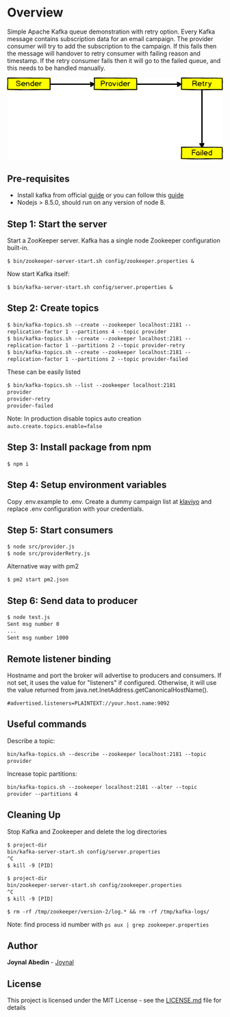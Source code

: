 # Overview

Simple Apache Kafka queue demonstration with retry option. Every Kafka message contains subscription data for an email campaign.
The provider consumer will try to add the subscription to the campaign. If this fails then the message will handover to retry
consumer with failing reason and timestamp. If the retry consumer fails then it will go to the failed queue,
and this needs to be handled manually.

![Alt text](images/architecture.png "Kafka demo architecture")

## Pre-requisites

* Install kafka from official [guide](https://kafka.apache.org/quickstart) or you can follow this [guide](./kafka-installation-guide.md)
* Nodejs > 8.5.0, should run on any version of node 8.

## Step 1: Start the server

Start a ZooKeeper server. Kafka has a single node Zookeeper configuration built-in.
```
$ bin/zookeeper-server-start.sh config/zookeeper.properties &
```
Now start Kafka itself:
```
$ bin/kafka-server-start.sh config/server.properties &
```

## Step 2: Create topics
```
$ bin/kafka-topics.sh --create --zookeeper localhost:2181 --replication-factor 1 --partitions 4 --topic provider
$ bin/kafka-topics.sh --create --zookeeper localhost:2181 --replication-factor 1 --partitions 2 --topic provider-retry
$ bin/kafka-topics.sh --create --zookeeper localhost:2181 --replication-factor 1 --partitions 2 --topic provider-failed
```
These can be easily listed
```
$ bin/kafka-topics.sh --list --zookeeper localhost:2181
provider
provider-retry
provider-failed
```
Note: In production disable topics auto creation `auto.create.topics.enable=false`

## Step 3: Install package from npm
```
$ npm i
```

## Step 4: Setup environment variables

Copy .env.example to .env. Create a dummy campaign list at [klaviyo](https://klaviyo.com) and replace .env configuration with your credentials.

## Step 5: Start consumers

```
$ node src/provider.js
$ node src/providerRetry.js
```

Alternative way with pm2

```
$ pm2 start pm2.json
```

## Step 6: Send data to producer

```
$ node test.js
Sent msg number 0
...
Sent msg number 1000
```

## Remote listener binding

Hostname and port the broker will advertise to producers and consumers. If not set,
it uses the value for "listeners" if configured.  Otherwise, it will use the value
returned from java.net.InetAddress.getCanonicalHostName().
```
#advertised.listeners=PLAINTEXT://your.host.name:9092
```

## Useful commands

Describe a topic:
```
bin/kafka-topics.sh --describe --zookeeper localhost:2181 --topic provider
```

Increase topic partitions:
```
bin/kafka-topics.sh --zookeeper localhost:2181 --alter --topic provider --partitions 4
```

## Cleaning Up
Stop Kafka and Zookeeper and delete the log directories

```
$ project-dir
bin/kafka-server-start.sh config/server.properties
^C
$ kill -9 [PID]
```

```
$ project-dir
bin/zookeeper-server-start.sh config/zookeeper.properties
^C
$ kill -9 [PID]
```

```
$ rm -rf /tmp/zookeeper/version-2/log.* && rm -rf /tmp/kafka-logs/
```

Note: find process id number with `ps aux | grep zookeeper.properties`

## Author

**Joynal Abedin** - [Joynal](https://twitter.com/joynaluu)

## License

This project is licensed under the MIT License - see the [LICENSE.md](./LICENSE.md) file for details